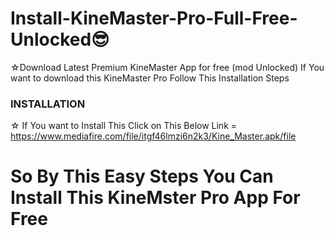 # Install-KineMaster-Pro-Full-Free-Unlocked😎
☆Download Latest Premium KineMaster App for free (mod Unlocked)
  If You want to download this KineMaster Pro Follow This Installation Steps

<h3>INSTALLATION</h3>

☆ If You want to Install This Click on This Below Link
 = https://www.mediafire.com/file/itgf46lmzi6n2k3/Kine_Master.apk/file

<h1>So By This Easy Steps You Can Install This KineMster Pro App For Free</h1>


